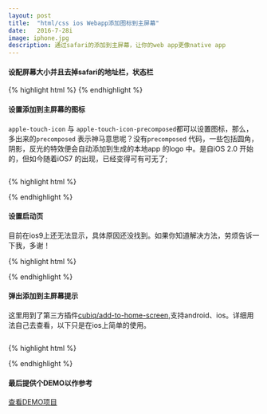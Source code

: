 ```yaml
---
layout: post
title:  "html/css ios Webapp添加图标到主屏幕"
date:   2016-7-28i
image: iphone.jpg
description: 通过safari的添加到主屏幕，让你的web app更像native app
---
```


#### 设配屏幕大小并且去掉safari的地址栏，状态栏
{% highlight html %}
<meta name="viewport" content="width=device-width,
		initial-scale=1,maximum-scale=1,user-scalable=no">
<meta name="apple-mobile-web-app-capable" content="yes">
<meta name="apple-mobile-web-app-status-bar-style" content="black">
<meta name="format-detection" content="telephone=no">
{% endhighlight %}


#### 设置添加到主屏幕的图标
`apple-touch-icon` 与 `apple-touch-icon-precomposed`都可以设置图标，那么，多出来的`precomposed` 表示神马意思呢？没有`precomposed` 代码，一些包括圆角，阴影，反光的特效便会自动添加到生成的本地app 的logo 中。是自iOS 2.0 开始的，但如今随着iOS7 的出现，已经变得可有可无了;

<img src="{{ '/assets/img/posts/homescreen-icon.jpg' | prepend: site.baseurl }}" alt=""> 

{% highlight html %}
<!-- 自定义各种尺寸图标 ,这里偷懒一下就用一张 -->
<link rel="apple-touch-icon-precomposed" sizes="144x144" href="imgs/icon.png">
<link rel="apple-touch-icon-precomposed" sizes="114x114" href="imgs/icon.png">
<link rel="apple-touch-icon-precomposed" sizes="72x72" href="imgs/icon.png">
<link rel="apple-touch-icon-precomposed" sizes="57x57" href="imgs/icon.png">
{% endhighlight %}



#### 设置启动页
目前在ios9上还无法显示，具体原因还没找到。如果你知道解决方法，劳烦告诉一下我，多谢！


{% highlight html %}
<!-- 添加启动页 ios9暂无法显示 -->
<!-- iPhone -->
<link href="imgs/splash-320x460.png"
      media="(device-width: 320px) and (device-height: 480px) 
          and (-webkit-device-pixel-ratio: 1)"
      rel="apple-touch-startup-image">
<!-- iPhone (Retina) -->
<link href="imgs/splash-640x920.png"
      media="(device-width: 320px) and (device-height: 480px) 
          and (-webkit-device-pixel-ratio: 2)"
      rel="apple-touch-startup-image">
<!-- iPhone 5 -->
<link href="imgs/splash-640x1096.png"
      media="(device-width: 320px) and (device-height: 568px) 
          and (-webkit-device-pixel-ratio: 2)"
      rel="apple-touch-startup-image">
<!-- iOS 8 iPhone 6 (portrait) -->
<link href="imgs/splash-750x1294.png"
      media="(device-width: 375px) and (device-height: 667px) 
          and (orientation: portrait) 
          and (-webkit-device-pixel-ratio: 2)"
      rel="apple-touch-startup-image">
<!-- iOS 8 iPhone 6 (landscape) -->
<link href="imgs/splash-710x1334.jpg"
      media="(device-width: 375px) and (device-height: 667px) 
          and (orientation: landscape) 
          and (-webkit-device-pixel-ratio: 2)"
      rel="apple-touch-startup-image" >
<!-- iOS 8 iPhone 6 Plus (portrait) -->
<link href="imgs/splash-1242x2148.jpg"
      media="(device-width: 414px) and (device-height: 736px) 
      	  and (orientation: portrait) 
      	  and (-webkit-device-pixel-ratio: 3)"
      rel="apple-touch-startup-image" >
<!-- iOS 8 iPhone 6 Plus (landscape) -->
<link href="imgs/splash-1182x2208.jpg"
      media="(device-width: 414px) and (device-height: 736px) 
          and (orientation: landscape) 
          and (-webkit-device-pixel-ratio: 3)"
      rel="apple-touch-startup-image" >
<!-- iPad (portrait) -->
<link href="apple-touch-startup-image-768x1004.png"
      media="(device-width: 768px) and (device-height: 1024px)
         and (orientation: portrait)
         and (-webkit-device-pixel-ratio: 1)"
      rel="apple-touch-startup-image">
<!-- iPad (landscape) -->
<link href="apple-touch-startup-image-748x1024.png"
      media="(device-width: 768px) and (device-height: 1024px)
         and (orientation: landscape)
         and (-webkit-device-pixel-ratio: 1)"
      rel="apple-touch-startup-image">
<!-- iPad (Retina, portrait) -->
<link href="apple-touch-startup-image-1536x2008.png"
      media="(device-width: 768px) and (device-height: 1024px)
         and (orientation: portrait)
         and (-webkit-device-pixel-ratio: 2)"
      rel="apple-touch-startup-image">
<!-- iPad (Retina, landscape) -->
<link href="apple-touch-startup-image-1496x2048.png"
      media="(device-width: 768px) and (device-height: 1024px)
         and (orientation: landscape)
         and (-webkit-device-pixel-ratio: 2)"
      rel="apple-touch-startup-image">
{% endhighlight %}


#### 弹出添加到主屏幕提示
这里用到了第三方插件[cubiq/add-to-home-screen](http://cubiq.org/add-to-home-screen),支持android、ios。详细用法自己去查看，以下只是在ios上简单的使用。

<img src="{{ '/assets/img/posts/add-to-homescreen-tips.jpg' | prepend: site.baseurl }}" alt=""> 

{% highlight html %}
<!-- 添加提示插件 -->
<link rel="stylesheet" type="text/css" 
    href="addToHomescreen/css/addtohomescreen.css">
<script src="addToHomescreen/js/addtohomescreen.js"></script>

<script>
    <!-- 清除session,每次都弹出提示 -->
    addToHomescreen.removeSession();
    addToHomescreen();
</script>
{% endhighlight %}


#### 最后提供个DEMO以作参考
[查看DEMO项目](https://github.com/howedeng/safari-add-to-homescreen)





